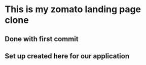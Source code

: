 # This is my zomato landing page clone

## Done with first commit

## Set up created here for our application